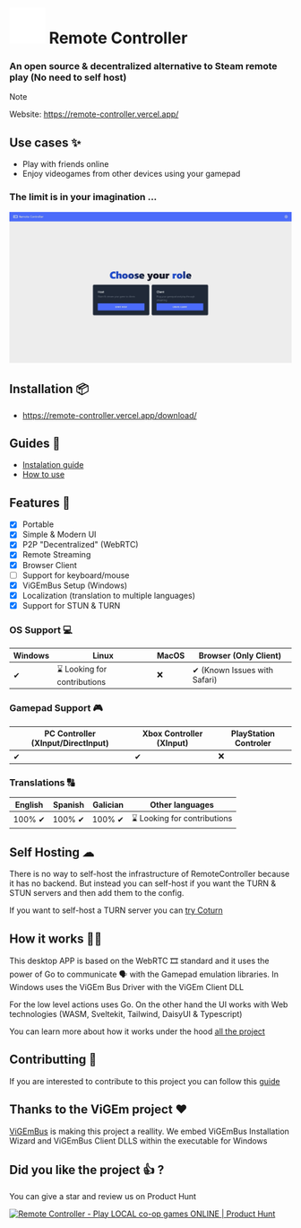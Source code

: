 # ![Gamepad](./frontend/src/lib/assets/gamepad.svg) Remote Controller
### An open source & decentralized alternative to Steam remote play (No need to self host)

> [!Note]
> Website: 
> https://remote-controller.vercel.app/ 

## Use cases ✨

- Play with friends online
- Enjoy videogames from other devices using your gamepad
### The limit is in your imagination ... 

![Example Image from the Desktop APP](./assets/example.jpg)

## Installation 📦

- https://remote-controller.vercel.app/download/

## Guides 📘

- [Instalation guide](https://remote-controller.vercel.app/info/guides/installation/)
- [How to use](https://remote-controller.vercel.app/info/guides/how-to-use/)

## Features 🧩

- [x] Portable
- [x] Simple & Modern UI
- [x] P2P "Decentralized" (WebRTC)
- [x] Remote Streaming
- [x] Browser Client
- [ ] Support for keyboard/mouse
- [x] ViGEmBus Setup (Windows)
- [x] Localization (translation to multiple languages)
- [x] Support for STUN & TURN

### OS Support 💻

| Windows 	| Linux 	| MacOS 	| Browser (Only Client) 	|
|---------	|-------	|-------	|---------	|
| ✔       	| ⌛ Looking for contributions     	| ❌     	| ✔ (Known Issues with Safari)       	|

### Gamepad Support 🎮

| PC Controller (XInput/DirectInput) 	| Xbox Controller (XInput) 	| PlayStation Controler
|---------	|-------	|-------	|
| ✔       	| ✔     	| ❌     	|

### Translations 🔠

| English 	| Spanish 	| Galician | Other languages |
|---------	|-------	|-------	| ------- |
| 100% ✔     	| 100% ✔      	| 100% ✔      	| ⌛ Looking for contributions

## Self Hosting ☁

There is no way to self-host the infrastructure of RemoteController because it has no backend. But instead you can self-host if you want the TURN & STUN servers and then add them to the config.

If you want to self-host a TURN server you can [try Coturn](https://github.com/coturn/coturn)

## How it works 👷‍♂️

This desktop APP is based on the WebRTC 🎞 standard and it uses the power of Go to communicate 🗣 with the Gamepad emulation libraries.
In Windows uses the ViGEm Bus Driver with the ViGEm Client DLL

For the low level actions uses Go.
On the other hand the UI works with Web technologies (WASM, Sveltekit, Tailwind, DaisyUI & Typescript)

You can learn more about how it works under the hood [all the project](./docs/README.md)

## Contributting 🤝

If you are interested to contribute to this project you can follow this [guide](./CONTRIBUTING.md)

## Thanks to the ViGEm project ♥
[ViGEmBus](https://github.com/nefarius/ViGEmBus) is making this project a reallity. We embed ViGEmBus Installation Wizard and ViGEmBus Client DLLS within the executable for Windows

## Did you like the project 👍 ?
You can give a star and review us on Product Hunt

<a href="https://www.producthunt.com/products/remote-controller/reviews?utm_source=badge-product_review&utm_medium=badge&utm_souce=badge-remote&#0045;controller" target="_blank"><img src="https://api.producthunt.com/widgets/embed-image/v1/product_review.svg?product_id=565186&theme=light" alt="Remote&#0032;Controller - Play&#0032;LOCAL&#0032;co&#0045;op&#0032;games&#0032;ONLINE | Product Hunt" style="width: 250px; height: 54px;" width="250" height="54" /></a>
